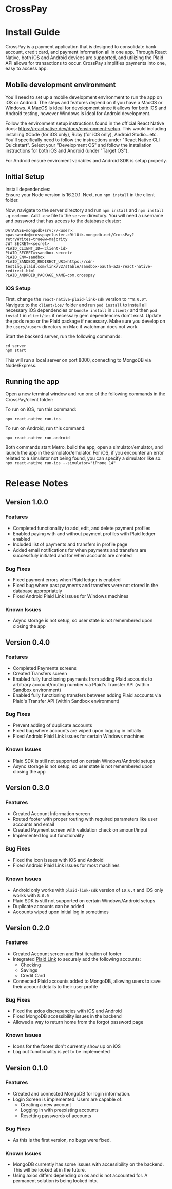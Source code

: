 # CrossPay

# Install Guide

CrossPay is a payment application that is designed to consolidate bank account, credit card, and payment information all in one app. Through React Native, both iOS and Android devices are supported, and utilizing the Plaid API allows for transactions to occur. CrossPay simplifies payments into one, easy to access app.

## Mobile development environment

You'll need to set up a mobile development environment to run the app on iOS or Android. The steps and features depend on if you have a MacOS or Windows.
A MacOS is ideal for development since it allows for both iOS and Android testing, however Windows is ideal for Android development.

Follow the environment setup instructions found in the official React Native docs: https://reactnative.dev/docs/environment-setup. This would including installing XCode (for iOS only), Ruby (for iOS only), Android Studio...etc.
You'll specifically need to follow the instructions under "React Native CLI Quickstart". Select your "Development OS" and follow the installation instructions for both iOS and Android (under "Target OS").

For Android ensure enviroment variables and Android SDK is setup properly.

## Initial Setup

Install dependencies:  
Ensure your Node version is 16.20.1. Next, run `npm install` in the client folder.

Now, navigate to the server directory and run `npm install` and `npm install -g nodemon`.
Add `.env` file to the `server` directory. You will need a username and password that has access to the database cluster:

```
DATABASE=mongodb+srv://<user>:<password>@crosspaycluster.c9tl0ik.mongodb.net/CrossPay?retryWrites=true&w=majority
JWT_SECRET=<secret>
PLAID_CLIENT_ID=<client-id>
PLAID_SECRET=<sandbox-secret>
PLAID_ENV=sandbox
PLAID_SANDBOX_REDIRECT_URI=https://cdn-testing.plaid.com/link/v2/stable/sandbox-oauth-a2a-react-native-redirect.html
PLAID_ANDROID_PACKAGE_NAME=com.crosspay
```

### iOS Setup

First, change the `react-native-plaid-link-sdk` version to `"^8.0.0"`. Navigate to the `client/ios/` folder and run `pod install` to install all necessary iOS dependencies or `bundle install` in `client/` and then `pod install` in `client/ios` if necessary gem dependencies don't exist. Update the pods repo or the Plaid package if necessary. Make sure you develop on the `users/<user>` directory on Mac if watchman does not work.

Start the backend server, run the following commands:

```
cd server
npm start
```

This will run a local server on port 8000, connecting to MongoDB via Node/Express.

## Running the app

Open a new terminal window and run one of the following commands in the CrossPay/client folder:

To run on iOS, run this command:

```
npx react-native run-ios
```

To run on Android, run this command:

```
npx react-native run-android
```

Both commands start Metro, build the app, open a simulator/emulator, and launch the app in the simulator/emulator. For iOS, if you encounter an error related to a simulator not being found, you can specify a simulator like so:
`npx react-native run-ios --simulator="iPhone 14"`

# Release Notes

## Version 1.0.0

### Features

- Completed functionality to add, edit, and delete payment profiles
- Enabled paying with and without payment profiles with Plaid ledger enabled
- Included list of payments and transfers in profile page
- Added email notifications for when payments and transfers are successfuly initiated and for when accounts are created

### Bug Fixes

- Fixed payment errors when Plaid ledger is enabled
- Fixed bug where past payments and transfers were not stored in the database appropriately
- Fixed Android Plaid Link issues for Windows machines

### Known Issues

- Async storage is not setup, so user state is not remembered upon closing the app


## Version 0.4.0

### Features

- Completed Payments screens
- Created Transfers screen
- Enabled fully functioning payments from adding Plaid accounts to arbitrary account/routing number via Plaid's Transfer API (within Sandbox environment)
- Enabled fully functioning transfers between adding Plaid accounts via Plaid's Transfer API (within Sandbox environment)

### Bug Fixes

- Prevent adding of duplicate accounts
- Fixed bug where accounts are wiped upon logging in initially
- Fixed Android Plaid Link issues for certain Windows machines

### Known Issues

- Plaid SDK is still not supported on certain Windows/Android setups
- Async storage is not setup, so user state is not remembered upon closing the app

## Version 0.3.0

### Features

- Created Account Information screen
- Routed footer with proper routing with required parameters like user accounts and email
- Created Payment screen with validation check on amount/input
- Implemented log out functionality

### Bug Fixes

- Fixed the icon issues with iOS and Android
- Fixed Android Plaid Link issues for most machines

### Known Issues

- Android only works with `plaid-link-sdk` version of `10.6.4` and iOS only works with `8.0.0` 
- Plaid SDK is still not supported on certain Windows/Android setups
- Duplicate accounts can be added
- Accounts wiped upon initial log in sometimes

## Version 0.2.0

### Features

- Created Account screen and first iteration of footer
- Integrated [Plaid Link](https://plaid.com/docs/link/) to securely add the following accounts:  
  - Checking
  - Savings
  - Credit Card
- Connected Plaid accounts added to MongoDB, allowing users to save their account details to their user profile

### Bug Fixes

- Fixed the axios discrepancies with iOS and Android
- Fixed MongoDB accessibility issues in the backend
- Allowed a way to return home from the forgot password page

### Known Issues

- Icons for the footer don't currently show up on iOS
- Log out functionality is yet to be implemented

## Version 0.1.0

### Features

- Created and connected MongoDB for login information.
- Login Screen is implemented. Users are capable of:
  - Creating a new account
  - Logging in with preexisting accounts
  - Resetting passwords of accounts

### Bug Fixes

- As this is the first version, no bugs were fixed.

### Known Issues

- MongoDB currently has some issues with accessibility on the backend. This will be looked at in the future.
- Using axios differs depending on os and is not accounted for. A permanent solution is being looked into.
